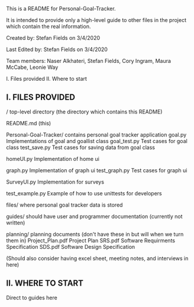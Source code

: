 
This is a README for Personal-Goal-Tracker.

It is intended to provide only a high-level guide to other files in the project which contain the real information.

Created by: Stefan Fields on 3/4/2020

Last Edited by: Stefan Fields on 3/4/2020

Team members: Naser Alkhateri, Stefan Fields, Cory Ingram, Maura McCabe, Leonie Way

I. Files provided
II. Where to start


I. FILES PROVIDED
----------------------

/                     top-level directory (the directory which contains this README)

README.md (this)

Personal-Goal-Tracker/            contains personal goal tracker application
  goal.py               Implementations of goal and goallist class
  goal_test.py          Test cases for goal class
  test_save.py          Test cases for saving data from goal class
  
  homeUI.py             Implementation of home ui
  
  graph.py              Implementation of graph ui
  test_graph.py         Test cases for graph ui
  
  SurveyUI.py           Implementation for surveys
  
  test_example.py       Example of how to use unittests for developers

  files/               where personal goal tracker data is stored


guides/               should have user and programmer documentation (currently not written)


planning/             planning documents (don't have these in but will when we turn them in)
  Project_Plan.pdf    Project Plan
  SRS.pdf             Software Requirments Specification
  SDS.pdf             Software Design Specification
  
  (Should also consider having excel sheet, meeting notes, and interviews in here)


II. WHERE TO START
-----------------------------

Direct to guides here
